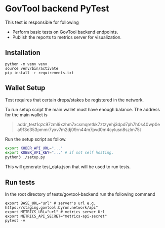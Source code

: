 GovTool backend PyTest
=================
This test is responsible for following

- Perform basic tests on GovTool backend endpoints.
- Publish the reports to metrics server for visualization.

## Installation

```shell
python -m venv venv 
source venv/bin/activate
pip install -r requirements.txt
```


## Wallet Setup
Test requires that certain dreps/stakes be registered in the network. 

To run setup script the main wallet must have enough balance. The address for the main wallet is

> addr_test1qzc97zml9xzhm7xcsmqretkk7ztzyehj3dpd7ph7h0s40wp0ea9f3e353pmmr7yxv7m2dj09rn44m7pvd0m4cylusn8szlm75t

Run the setup script as follow.
```bash
export KUBER_API_URL="..."
export KUBER_API_KEY="..." # if not self hosting.
python3 ./setup.py
```
This will generate test_data.json that will be used to run tests.


## Run tests
In the root directory of tests/govtool-backend run the following command
```shell
export BASE_URL="url" # server's url e.g. https://staging.govtool.byron.network/api"
export METRICS_URL="url" # metrics server Url
export METRICS_API_SECRET="metrics-api-secret" 
pytest -v
```
